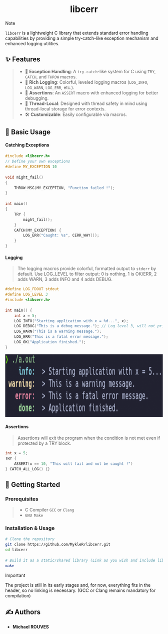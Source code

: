 <div align="center">

# libcerr

</div>

> [!NOTE]
> `libcerr` is a lightweight C library that extends standard error handling capabilities by providing a simple try-catch-like exception mechanism and enhanced logging utilities.

## ✨ Features

> - 🎯 **Exception Handling**: A `try-catch`-like system for C using `TRY`, `CATCH`, and `THROW` macros.
> - 📣 **Rich Logging**: Colorful, leveled logging macros (`LOG_INFO`, `LOG_WARN`, `LOG_ERR`, etc.).
> - 🚧 **Assertions**: An `ASSERT` macro with enhanced logging for better debugging.
> - 🔩 **Thread-Local**: Designed with thread safety in mind using thread-local storage for error contexts.
> - 🛠️ **Customizable**: Easily configurable via macros.

## 📖 Basic Usage

#### Catching Exceptions
```c
#include <libcerr.h>
// Define your own exceptions
#define MY_EXCEPTION 10

void might_fail()
{
    THROW_MSG(MY_EXCEPTION, "Function failed !");
}

int main()
{
    TRY {
        might_fail();
    }
    CATCH(MY_EXCEPTION) {
        LOG_ERR("Caught: %s", CERR_WHY());
    }
}
```

#### Logging

> The logging macros provide colorful, formatted output to `stderr` by default.
> Use LOG_LEVEL to filter output: 0 is nothing, 1 is OK/ERR, 2 adds WARN, 3 adds INFO and 4 adds DEBUG.

```c
#define LOG_FDOUT stdout
#define LOG_LEVEL 3
#include <libcerr.h>

int main() {
	int x = 5;
	LOG_INFO("Starting application with x = %d...", x);
	LOG_DEBUG("This is a debug message."); // Log level 3, will not print
	LOG_WARN("This is a warning message.");
	LOG_ERR("This is a fatal error message.");
	LOG_OK("Application finished.");
}
```
<img src="https://github.com/MykleR/libcerr/blob/main/screenshots/screenshot_20251003_122852.png" height="200"/>

#### Assertions
 > Assertions will exit the program when the condition is not met even if protected by a TRY block.
```c
int x = 5;
TRY {
    ASSERT(x == 10, "This will fail and not be caught !")
} CATCH_ALL_LOG() {}
```

## 🚀 Getting Started

### Prerequisites

> - C Compiler `GCC` or `Clang`
> - `GNU Make`

### Installation & Usage

```bash
# Clone the repository
git clone https://github.com/MykleR/libcerr.git
cd libcerr

# Build it as a static/shared library (Link as you wish and include libcerr.h)
make
```
> [!IMPORTANT]
> The project is still in its early stages and, for now, everything fits in the header, so no linking is necessary.
> (GCC or Clang remains mandatory for compilation)

## ✍️ Authors

- **Michael ROUVES**
